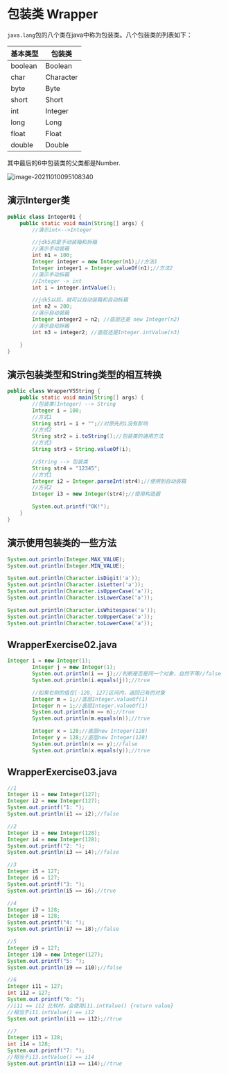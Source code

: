 # 包装类 Wrapper

`java.lang`包的八个类在java中称为包装类。八个包装类的列表如下：

| 基本类型 | 包装类    |
| -------- | --------- |
| boolean  | Boolean   |
| char     | Character |
| byte     | Byte      |
| short    | Short     |
| int      | Integer   |
| long     | Long      |
| float    | Float     |
| double   | Double    |

其中最后的6中包装类的父类都是Number.

![image-20211010095108340](https://s2.loli.net/2021/12/21/L2wkl3ONInR4vpP.png)

## 演示Interger类

```java
public class Integer01 {
    public static void main(String[] args) {
        //演示int<-->Integer

        //jdk5前是手动装箱和拆箱
        //演示手动装箱
        int n1 = 100;
        Integer integer = new Integer(n1);//方法1
        Integer integer1 = Integer.valueOf(n1);//方法2
        //演示手动拆箱
        //Integer -> int
        int i = integer.intValue();

        //jdk5以后，就可以自动装箱和自动拆箱
        int n2 = 200;
        //演示自动装箱
        Integer integer2 = n2; //底层还是 new Integer(n2)
        //演示自动拆箱
        int n3 = integer2; //底层还是Integer.intValue(n3)

    }
}
```

## 演示包装类型和String类型的相互转换

```java
public class WrapperVSString {
    public static void main(String[] args) {
        //包装类(Integer) --> String
        Integer i = 100;
        //方式1
        String str1 = i + "";//对原先的i没有影响
        //方式2
        String str2 = i.toString();//包装类的通用方法
        //方式3
        String str3 = String.valueOf(i);

        //String --> 包装类
        String str4 = "12345";
        //方式1
        Integer i2 = Integer.parseInt(str4);//使用到自动装箱
        //方式2
        Integer i3 = new Integer(str4);//使用构造器

        System.out.printf("OK!");
    }
}
```

## 演示使用包装类的一些方法

```java
System.out.println(Integer.MAX_VALUE);
System.out.println(Integer.MIN_VALUE);

System.out.println(Character.isDigit('a'));
System.out.println(Character.isLetter('a'));
System.out.println(Character.isUpperCase('a'));
System.out.println(Character.isLowerCase('a'));

System.out.println(Character.isWhitespace('a'));
System.out.println(Character.toUpperCase('a'));
System.out.println(Character.toLowerCase('a'));
```

## WrapperExercise02.java

```java
Integer i = new Integer(1);
        Integer j = new Integer(1);
        System.out.println(i == j);//判断是否是同一个对象，自然不等//false
        System.out.println(i.equals(j));//true

        //如果右侧的值在[-128, 127]区间内，返回已有的对象
        Integer m = 1;//底层Integer.valueOf(1)
        Integer n = 1;//底层Integer.valueOf(1)
        System.out.println(m == n);//true
        System.out.println(m.equals(n));//true

        Integer x = 128;//底层new Integer(128)
        Integer y = 128;//底层new Integer(128)
        System.out.println(x == y);//false
        System.out.println(x.equals(y));//true
```

## WrapperExercise03.java

```java
//1
Integer i1 = new Integer(127);
Integer i2 = new Integer(127);
System.out.printf("1: ");
System.out.println(i1 == i2);//false

//2
Integer i3 = new Integer(128);
Integer i4 = new Integer(128);
System.out.printf("2: ");
System.out.println(i3 == i4);//false

//3
Integer i5 = 127;
Integer i6 = 127;
System.out.printf("3: ");
System.out.println(i5 == i6);//true

//4
Integer i7 = 128;
Integer i8 = 128;
System.out.printf("4: ");
System.out.println(i7 == i8);//false

//5
Integer i9 = 127;
Integer i10 = new Integer(127);
System.out.printf("5: ");
System.out.println(i9 == i10);//false

//6
Integer i11 = 127;
int i12 = 127;
System.out.printf("6: ");
//i11 == i12 比较时，会使用i11.intValue() {return value}
//相当于i11.intValue() == i12
System.out.println(i11 == i12);//true

//7
Integer i13 = 128;
int i14 = 128;
System.out.printf("7: ");
//相当于i13.intValue() == i14
System.out.println(i13 == i14);//true
```


